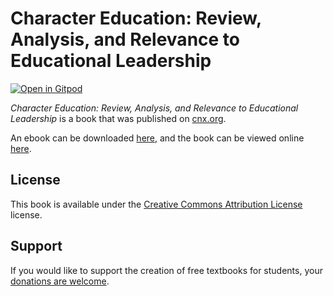# Character Education: Review, Analysis, and Relevance to Educational Leadership

[![Open in Gitpod](https://gitpod.io/button/open-in-gitpod.svg)](https://gitpod.io/from-referrer/)

_Character Education: Review, Analysis, and Relevance to Educational Leadership_ is a book that was published on [cnx.org](https://cnx.org/).

An ebook can be downloaded [here](https://github.com/cnx-user-books/cnxbook-character-education-review-analysis-and-relevance-to-educational-leadership/releases/latest), and the book can be viewed online [here](https://github.com/cnx-user-books/cnxbook-character-education-review-analysis-and-relevance-to-educational-leadership/releases/latest).

## License
This book is available under the [Creative Commons Attribution License](./LICENSE) license.

## Support
If you would like to support the creation of free textbooks for students, your [donations are welcome](https://riceconnect.rice.edu/donation/support-openstax-banner).
